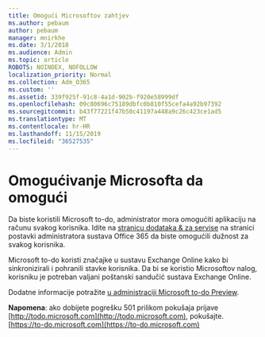 ```yaml
---
title: Omogući Microsoftov zahtjev
ms.author: pebaum
author: pebaum
manager: mnirkhe
ms.date: 3/1/2018
ms.audience: Admin
ms.topic: article
ROBOTS: NOINDEX, NOFOLLOW
localization_priority: Normal
ms.collection: Adm_O365
ms.custom: ''
ms.assetid: 339f925f-91c8-4a1d-902b-f920e58999df
ms.openlocfilehash: 09c80696c75189dbfc0b810f55cefa4a92b97392
ms.sourcegitcommit: b43f77221f47b50c41197a448a9c26c423ce1ad5
ms.translationtype: MT
ms.contentlocale: hr-HR
ms.lasthandoff: 11/15/2019
ms.locfileid: "36527535"
---
```

# <a name="how-to-enable-microsoft-to-do"></a>Omogućivanje Microsofta da omogući

Da biste koristili Microsoft to-do, administrator mora omogućiti aplikaciju na računu svakog korisnika. Idite na [stranicu dodataka &amp; za servise](https://portal.office.com/adminportal/home#/Settings/ServicesAndAddIns) na stranici postavki administratora sustava Office 365 da biste omogućili dužnost za svakog korisnika. 
  
Microsoft to-do koristi značajke u sustavu Exchange Online kako bi sinkronizirali i pohranili stavke korisnika. Da bi se koristio Microsoftov nalog, korisniku je potreban valjani poštanski sandučić sustava Exchange Online.
  
Dodatne informacije potražite [u administraciji Microsoft to-do Preview](https://support.office.com/article/490c1a8c-2333-4952-8125-841afadb9620.aspx).
  
 **Napomena**: ako dobijete pogrešku 501 prilikom pokušaja prijave [http://todo.microsoft.com](http://todo.microsoft.com), pokušajte. [https://to-do.microsoft.com](https://to-do.microsoft.com)
  

